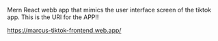 Mern React webb app that mimics the user interface screen of the tiktok app.
This is the URl for the APP!!


https://marcus-tiktok-frontend.web.app/
